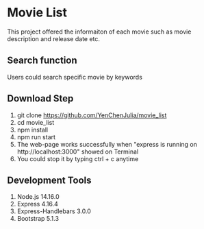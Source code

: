 # Movie List
This project offered the informaiton of each movie such as movie description and release date etc.

## Search function
Users could search specific movie by keywords

## Download Step 
1. git clone https://github.com/YenChenJulia/movie_list
2. cd movie_list
3. npm install
4. npm run start
5. The web-page works successfully when "express is running on http://localhost:3000" showed on Terminal
6. You could stop it by typing ctrl + c anytime

## Development Tools
1. Node.js 14.16.0
2. Express 4.16.4
3. Express-Handlebars 3.0.0
4. Bootstrap 5.1.3

